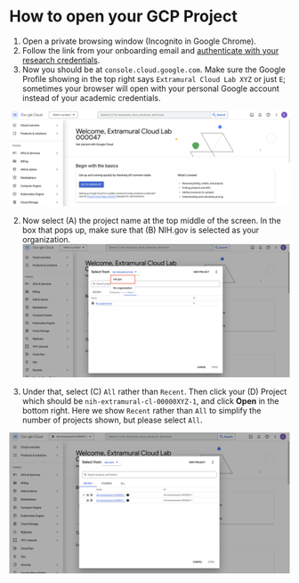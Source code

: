 # How to open your GCP Project

1. Open a private browsing window (Incognito in Google Chrome).
2. Follow the link from your onboarding email and [authenticate with your research credentials](/docs/account_registration.md).
3. Now you should be at `console.cloud.google.com`. Make sure the Google Profile showing in the top right says `Extramural Cloud Lab XYZ` or just `E`; sometimes your browser will open with your personal Google account instead of your academic credentials. 

  ![screenshot showing GCP console landing page](/images/1_connect_google.png)

2. Now select (A) the project name at the top middle of the screen. In the box that pops up, make sure that (B) NIH.gov is selected as your organization.
    ![screenshot showing NIH org](/images/2_nih_org.png)

5. Under that, select (C) `All` rather than `Recent`. Then click your (D) Project which should be `nih-extramural-cl-00000XYZ-1`, and click **Open** in the bottom right. Here we show `Recent` rather than `All` to simplify the number of projects shown, but please select `All`.

![screenshot showing how to select the appropriate project from the project selection dropbox](/images/3_select_project.png)
